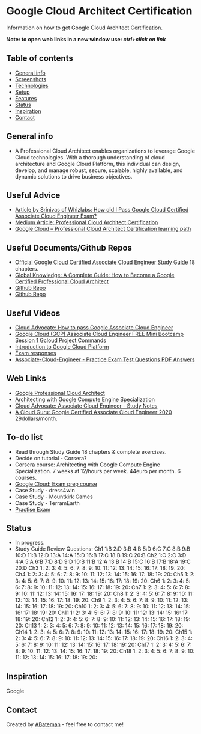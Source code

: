 # Google Cloud Architect Certification

Information on how to get Google Cloud Architect Certification.

**Note: to open web links in a new window use: _ctrl+click on link_**

## Table of contents

* [General info](#general-info)
* [Screenshots](#screenshots)
* [Technologies](#technologies)
* [Setup](#setup)
* [Features](#features)
* [Status](#status)
* [Inspiration](#inspiration)
* [Contact](#contact)

## General info

* A Professional Cloud Architect enables organizations to leverage Google Cloud technologies. With a thorough understanding of cloud architecture and Google Cloud Platform, this individual can design, develop, and manage robust, secure, scalable, highly available, and dynamic solutions to drive business objectives.

## Useful Advice

* [Article by Srinivas of Whizlabs: How did I Pass Google Cloud Certified Associate Cloud Engineer Exam?](https://www.whizlabs.com/blog/google-cloud-certified-associate-cloud-engineer-exam-review/)
* [Medium Article: Professional Cloud Architect Certification](https://medium.com/google-cloud/professional-cloud-architect-certification-6a6dfa5c6ff5)
* [Google Cloud – Professional Cloud Architect Certification learning path](http://jayendrapatil.com/google-cloud-professional-cloud-architect-certification-learning-path/)

## Useful Documents/Github Repos

* [Official Google Cloud Certified Associate Cloud Engineer Study Guide](https://drive.google.com/file/d/1TVc6hSNB9iZU3bUPnkLpttuvqUVDI_Qd/view) 18 chapters.
* [Global Knowledge: A Complete Guide: How to Become a Google Certified Professional Cloud Architect](https://www.globalknowledge.com/us-en/content/cert-prep-guides/a-complete-guide-how-to-become-a-google-certified-professional-cloud-architect/)
* [Github Repo](https://github.com/GCPBigData/Google-Associate-Cloud-Engineer-Certification)
* [Github Repo](https://github.com/jorwalk/cloud-architect-gcp)

## Useful Videos

* [Cloud Advocate: How to pass Google Associate Cloud Engineer](https://www.youtube.com/watch?v=PUid9-TIdIQ)
* [Google Cloud (GCP) Associate Cloud Engineer FREE Mini Bootcamp Session 1 Gcloud Project Commands](https://www.youtube.com/watch?v=74iG2HI3w_U)
* [Introduction to Google Cloud Platform](https://acloud.guru/learn/gcp-101)
* [Exam responses](https://www.youtube.com/watch?v=Pk2MR-zdZYk)
* [Associate-Cloud-Engineer - Practice Exam Test Questions PDF Answers](https://www.youtube.com/watch?v=JdQGO9GVkZM)

## Web Links

* [Google Professional Cloud Architect](https://cloud.google.com/certification/cloud-architect)
* [Architecting with Google Compute Engine Specialization](https://www.coursera.org/specializations/gcp-architecture)
* [Cloud Advocate: Associate Cloud Engineer - Study Notes](https://docs.google.com/document/d/1EoeFLmdQbqLQLL82m4OuzuKps54mqhoR1z9_s-OA2Gs/edit#heading=h.b56f3lfsd71b)
* [A Cloud Guru: Google Certified Associate Cloud Engineer 2020](https://acloud.guru/learn/gcp-certified-associate-cloud-engineer) 29dollars/month.


## To-do list

* Read through Study Guide 18 chapters & complete exercises.
* Decide on tutorial - Corsera? 
* Corsera course: Architecting with Google Compute Engine Specialization. 7 weeks at 12/hours per week. 44euro per month. 6 courses. 
* [Google Cloud: Exam prep course](https://google.qwiklabs.com/courses/879&utm_source=cloud-dot-google&utm_medium=website)
* Case Study - dress4win
* Case Study - Mountkirk Games
* Case Study - TerramEarth
* [Practise Exam](https://cloud.google.com/certification/practice-exam/cloud-engineer)

## Status

* In progress.
* Study Guide Review Questions: 
Ch1 1:B 2:D 3:B 4:B 5:D 6:C 7:C 8:B 9:B 10:D 11:B 12:D 13:A 14:A 15:D 16:B 17:C 18:B 19:C 20:B
Ch2 1:C 2:C 3:D 4:A 5:A 6:B 7:D 8:D 9:D 10:B 11:B 12:A 13:B 14:B 15:C 16:B 17:B 18:A 19:C 20:D
Ch3 1: 2: 3: 4: 5: 6: 7: 8: 9: 10: 11: 12: 13: 14: 15: 16: 17: 18: 19: 20: 
Ch4 1: 2: 3: 4: 5: 6: 7: 8: 9: 10: 11: 12: 13: 14: 15: 16: 17: 18: 19: 20: 
Ch5 1: 2: 3: 4: 5: 6: 7: 8: 9: 10: 11: 12: 13: 14: 15: 16: 17: 18: 19: 20: 
Ch6 1: 2: 3: 4: 5: 6: 7: 8: 9: 10: 11: 12: 13: 14: 15: 16: 17: 18: 19: 20: 
Ch7 1: 2: 3: 4: 5: 6: 7: 8: 9: 10: 11: 12: 13: 14: 15: 16: 17: 18: 19: 20: 
Ch8 1: 2: 3: 4: 5: 6: 7: 8: 9: 10: 11: 12: 13: 14: 15: 16: 17: 18: 19: 20: 
Ch9 1: 2: 3: 4: 5: 6: 7: 8: 9: 10: 11: 12: 13: 14: 15: 16: 17: 18: 19: 20: 
Ch10 1: 2: 3: 4: 5: 6: 7: 8: 9: 10: 11: 12: 13: 14: 15: 16: 17: 18: 19: 20: 
Ch11 1: 2: 3: 4: 5: 6: 7: 8: 9: 10: 11: 12: 13: 14: 15: 16: 17: 18: 19: 20: 
Ch12 1: 2: 3: 4: 5: 6: 7: 8: 9: 10: 11: 12: 13: 14: 15: 16: 17: 18: 19: 20: 
Ch13 1: 2: 3: 4: 5: 6: 7: 8: 9: 10: 11: 12: 13: 14: 15: 16: 17: 18: 19: 20: 
Ch14 1: 2: 3: 4: 5: 6: 7: 8: 9: 10: 11: 12: 13: 14: 15: 16: 17: 18: 19: 20: 
Ch15 1: 2: 3: 4: 5: 6: 7: 8: 9: 10: 11: 12: 13: 14: 15: 16: 17: 18: 19: 20: 
Ch16 1: 2: 3: 4: 5: 6: 7: 8: 9: 10: 11: 12: 13: 14: 15: 16: 17: 18: 19: 20: 
Ch17 1: 2: 3: 4: 5: 6: 7: 8: 9: 10: 11: 12: 13: 14: 15: 16: 17: 18: 19: 20: 
Ch18 1: 2: 3: 4: 5: 6: 7: 8: 9: 10: 11: 12: 13: 14: 15: 16: 17: 18: 19: 20:  

## Inspiration

Google

## Contact

Created by [ABateman](https://www.andrewbateman.org) - feel free to contact me!